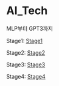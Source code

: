 # AI_Tech
MLP부터 GPT3까지



Stage1: [Stage1][stage1_link]

[stage1_link]: https://github.com/ekzm8523/AI_Tech/tree/main/Pstage_1

Stage2: [Stage2][stage2_link]

[stage2_link]: https://github.com/ekzm8523/AI_Tech/tree/main/Pstage_2

Stage3: [Stage3][stage3_link]

[stage3_link]: https://github.com/ekzm8523/AI_Tech/tree/main/Pstage_1

Stage4: [Stage4][stage4_link]

[stage4_link]: https://github.com/ekzm8523/AI_Tech/tree/main/Pstage_1


